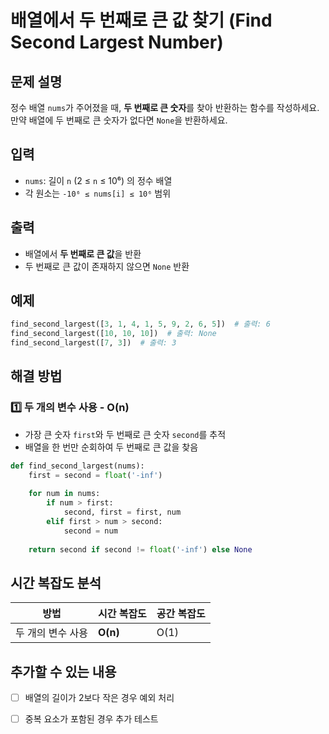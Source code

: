 # 배열에서 두 번째로 큰 값 찾기 (Find Second Largest Number)

## 문제 설명
정수 배열 `nums`가 주어졌을 때, **두 번째로 큰 숫자**를 찾아 반환하는 함수를 작성하세요.  
만약 배열에 두 번째로 큰 숫자가 없다면 `None`을 반환하세요.

## 입력
- `nums`: 길이 `n` (2 ≤ `n` ≤ 10⁶) 의 정수 배열  
- 각 원소는 `-10⁶ ≤ nums[i] ≤ 10⁶` 범위  

## 출력
- 배열에서 **두 번째로 큰 값**을 반환  
- 두 번째로 큰 값이 존재하지 않으면 `None` 반환  

## 예제
```python
find_second_largest([3, 1, 4, 1, 5, 9, 2, 6, 5])  # 출력: 6
find_second_largest([10, 10, 10])  # 출력: None
find_second_largest([7, 3])  # 출력: 3
```

## 해결 방법
### 1️⃣ 두 개의 변수 사용 - O(n)
- 가장 큰 숫자 `first`와 두 번째로 큰 숫자 `second`를 추적  
- 배열을 한 번만 순회하여 두 번째로 큰 값을 찾음  

```python
def find_second_largest(nums):
    first = second = float('-inf')
    
    for num in nums:
        if num > first:
            second, first = first, num
        elif first > num > second:
            second = num
    
    return second if second != float('-inf') else None
```

## 시간 복잡도 분석
| 방법 | 시간 복잡도 | 공간 복잡도 |
|------|----------|----------|
| 두 개의 변수 사용 | **O(n)** | O(1) |

## 추가할 수 있는 내용
- [ ] 배열의 길이가 2보다 작은 경우 예외 처리
- [ ] 중복 요소가 포함된 경우 추가 테스트

